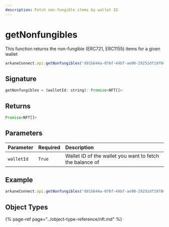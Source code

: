 ```yaml
---
description: Fetch non-fungible items by wallet ID
---
```


# getNonfungibles

This function returns the non-fungible \(ERC721, ERC1155\) items for a given wallet

```javascript
arkaneConnect.api.getNonfungibles("d91b644a-076f-44bf-ae90-29251df19784");
```

## Signature

```javascript
getNonfungibles = (walletId: string): Promise<NFT[]>
```

## Returns

```javascript
Promise<NFT[]>
```

## Parameters

| Parameter | Required | Description |
| :--- | :--- | :--- |
| `walletId` | `True` | Wallet ID of the wallet you want to fetch the balance of |

## Example

```javascript
arkaneConnect.api.getNonfungibles("d91b644a-076f-44bf-ae90-29251df19784");
```

## Object Types

{% page-ref page="../object-type-reference/nft.md" %}





